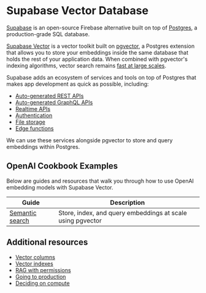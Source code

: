 # Supabase Vector Database

[Supabase](https://supabase.com/docs) is an open-source Firebase alternative built on top of [Postgres](https://en.wikipedia.org/wiki/PostgreSQL), a production-grade SQL database.

[Supabase Vector](https://supabase.com/docs/guides/ai) is a vector toolkit built on [pgvector](https://github.com/pgvector/pgvector), a Postgres extension that allows you to store your embeddings inside the same database that holds the rest of your application data. When combined with pgvector's indexing algorithms, vector search remains [fast at large scales](https://supabase.com/blog/increase-performance-pgvector-hnsw).

Supabase adds an ecosystem of services and tools on top of Postgres that makes app development as quick as possible, including:

- [Auto-generated REST APIs](https://supabase.com/docs/guides/api)
- [Auto-generated GraphQL APIs](https://supabase.com/docs/guides/graphql)
- [Realtime APIs](https://supabase.com/docs/guides/realtime)
- [Authentication](https://supabase.com/docs/guides/auth)
- [File storage](https://supabase.com/docs/guides/storage)
- [Edge functions](https://supabase.com/docs/guides/functions)

We can use these services alongside pgvector to store and query embeddings within Postgres.

## OpenAI Cookbook Examples

Below are guides and resources that walk you through how to use OpenAI embedding models with Supabase Vector.

| Guide                                                  | Description                                                |
| ------------------------------------------------------ | ---------------------------------------------------------- |
| [Semantic search](./GPT4_Retrieval_Augmentation.ipynb) | Store, index, and query embeddings at scale using pgvector |

## Additional resources

- [Vector columns](https://supabase.com/docs/guides/ai/vector-columns)
- [Vector indexes](https://supabase.com/docs/guides/ai/vector-indexes)
- [RAG with permissions](https://supabase.com/docs/guides/ai/rag-with-permissions)
- [Going to production](https://supabase.com/docs/guides/ai/going-to-prod)
- [Deciding on compute](https://supabase.com/docs/guides/ai/choosing-compute-addon)
